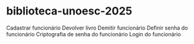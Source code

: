 # biblioteca-unoesc-2025
Cadastrar funcionário
Devolver livro
Demitir funcionário
Definir senha do funcionário
Criptografia de senha do funcionário
Login do funcionário
